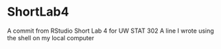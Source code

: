# ShortLab4
A commit from RStudio
Short Lab 4 for UW STAT 302
A line I wrote using the shell on my local computer

